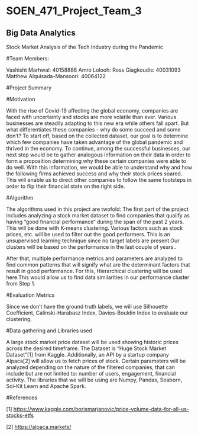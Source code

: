 # SOEN_471_Project_Team_3
<h2>Big Data Analytics</h2>
Stock Market Analysis of the Tech Industry during the Pandemic

#Team Members:

Vashisht Marhwal: 40158888
Amro Lolooh: 
Ross Giagkoudis: 40031093
Matthew Alquisada-Mansoori: 40064122

#Project Summary

#Motivation

With the rise of Covid-19 affecting the global economy, companies are faced with uncertainty and stocks are more volatile than ever. Various businesses are steadily adapting to this new era while others fall apart. But what differentiates these companies - why do some succeed and some don’t? To start off, based on the collected dataset, our goal is to determine which few companies have taken advantage of the global pandemic and thrived in the economy. To continue, among the successful businesses, our next step would be to gather analogous information on their data in order to form a proposition determining why these certain companies were able to do well. With this information, we would be able to understand why and how the following firms achieved success and why their stock prices soared. This will enable us to direct other companies to follow the same footsteps in order to flip their financial state on the right side.

#Algorithm

The algorithms used in this project are twofold: The first part of the project includes analyzing a stock market dataset to find companies that qualify as having “good financial performance“ during the span of the past 2 years. This will be done with K-means clustering. Various factors such as stock prices, etc. will be used to filter out the good performers. This is an unsupervised learning technique since no target labels are present.Our clusters will be based on the performance in the last couple of years.. 

After that, multiple performance metrics and parameters are analyzed to find common patterns that will signify what are the determinant factors that result in good performance. For this, Hierarchical clustering will be used here.This would allow us to find data similarities in our performance cluster from Step 1.

#Evaluation Metrics

Since we don’t have the ground truth labels, we will use Silhouette Coefficient, Calinski-Harabasz Index, Davies-Bouldin Index to evaluate our clustering.

#Data gathering and Libraries used

A large stock market price dataset will be used showing historic prices across the desired timeframe. The Dataset is “Huge Stock Market Dataset”[1] from Kaggle. Additionally, an API by a startup company Alpaca[2] will allow us to fetch prices of stock. Certain parameters will be analyzed depending on the nature of the filtered companies, that can include but are not limited to: number of users, engagement, financial activity. 
The libraries that we will be using are Numpy, Pandas, Seaborn, Sci-Kit Learn and Apache Spark.

#References

[1] https://www.kaggle.com/borismarjanovic/price-volume-data-for-all-us-stocks-etfs

[2] https://alpaca.markets/

